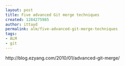 ```yaml
---
layout: post
title: Five advanced Git merge techniques
created: 1284275985
author: ittayd
permalink: alm/five-advanced-git-merge-techniques
tags:
- ALM
- git
---
```

<p>http://blog.ezyang.com/2010/01/advanced-git-merge/</p>
